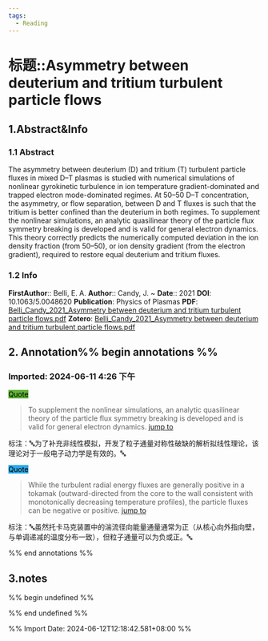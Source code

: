 ```yaml
---
tags:
  - Reading
---
```

# 标题::Asymmetry between deuterium and tritium turbulent particle flows

## 1.Abstract&Info
### 1.1 Abstract
The asymmetry between deuterium (D) and tritium (T) turbulent particle fluxes in mixed D–T plasmas is studied with numerical simulations of nonlinear gyrokinetic turbulence in ion temperature gradient-dominated and trapped electron mode-dominated regimes. At 50–50 D–T concentration, the asymmetry, or flow separation, between D and T fluxes is such that the tritium is better confined than the deuterium in both regimes. To supplement the nonlinear simulations, an analytic quasilinear theory of the particle flux symmetry breaking is developed and is valid for general electron dynamics. This theory correctly predicts the numerically computed deviation in the ion density fraction (from 50–50), or ion density gradient (from the electron gradient), required to restore equal deuterium and tritium fluxes.

### 1.2 Info
**FirstAuthor**:: Belli, E. A. 
**Author**:: Candy, J. 
~
**Date**:: 2021
**DOI**: 10.1063/5.0048620
**Publication**: Physics of Plasmas
**PDF**: [Belli_Candy_2021_Asymmetry between deuterium and tritium turbulent particle flows.pdf](file:///home/imyxl/Zotero/storage/FDHI3ZR8/Belli_Candy_2021_Asymmetry%20between%20deuterium%20and%20tritium%20turbulent%20particle%20flows.pdf)
**Zotero**: [Belli_Candy_2021_Asymmetry between deuterium and tritium turbulent particle flows.pdf](zotero://select/library/items/FDHI3ZR8)


## 2. Annotation%% begin annotations %%


### Imported: 2024-06-11 4:26 下午


<mark style="background-color: #5fb236">Quote</mark>
>To supplement the nonlinear simulations, an analytic quasilinear theory of the particle flux symmetry breaking is developed and is valid for general electron dynamics. [jump to](zotero://open-pdf/library/items/FDHI3ZR8?page=2&annotation=XA53JVKV)

标注：🔤为了补充非线性模拟，开发了粒子通量对称性破缺的解析拟线性理论，该理论对于一般电子动力学是有效的。🔤

<mark style="background-color: #2ea8e5">Quote</mark>
>While the turbulent radial energy fluxes are generally positive in a tokamak (outward-directed from the core to the wall consistent with monotonically decreasing temperature profiles), the particle fluxes can be negative or positive. [jump to](zotero://open-pdf/library/items/FDHI3ZR8?page=2&annotation=Z7E4P65Z)

标注：🔤虽然托卡马克装置中的湍流径向能量通量通常为正（从核心向外指向壁，与单调递减的温度分布一致），但粒子通量可以为负或正。🔤



%% end annotations %%

## 3.notes
%% begin undefined %%


%% end undefined %%

%% Import Date: 2024-06-12T12:18:42.581+08:00 %%
